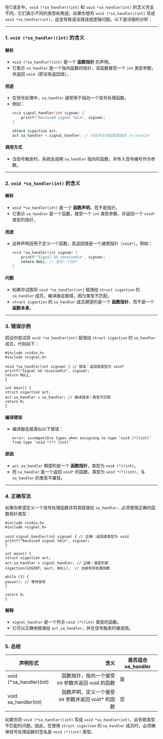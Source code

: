 在C语言中，`void (*sa_handler)(int)` 和 `void *sa_handler(int)` 的含义完全不同，它们表示不同的类型和用途。如果你想将 `void (*sa_handler)(int)` 写成 `void *sa_handler(int)`，这会导致语法错误或逻辑问题。以下是详细的分析：

---

### **1. `void (*sa_handler)(int)` 的含义**

#### **解析**
- `void (*sa_handler)(int)` 是一个 **函数指针** 的声明。
- 它表示 `sa_handler` 是一个指向函数的指针，该函数接受一个 `int` 类型参数，并返回 `void`（即没有返回值）。

#### **用途**
- 在信号处理中，`sa_handler` 通常用于指向一个信号处理函数。
- 例如：
  ```c
  void signal_handler(int signum) {
      printf("Received signal %d\n", signum);
  }

  struct sigaction act;
  act.sa_handler = signal_handler; // 将信号处理函数赋值给 sa_handler
  ```

#### **调用方式**
- 当信号触发时，系统会调用 `sa_handler` 指向的函数，并传入信号编号作为参数。

---

### **2. `void *sa_handler(int)` 的含义**

#### **解析**
- `void *sa_handler(int)` 是一个 **函数声明**，而不是指针。
- 它表示 `sa_handler` 是一个函数，接受一个 `int` 类型参数，并返回一个 `void*` 类型的指针。

#### **用途**
- 这种声明适用于定义一个函数，其返回值是一个通用指针（`void*`）。例如：
  ```c
  void *sa_handler(int signum) {
      printf("Signal %d received\n", signum);
      return NULL; // 返回一个指针
  }
  ```

#### **问题**
- 如果你试图将 `void *sa_handler(int)` 赋值给 `struct sigaction` 的 `sa_handler` 成员，编译器会报错，因为类型不匹配。
- `struct sigaction` 的 `sa_handler` 成员期望的是一个 **函数指针**，而不是一个 **函数本身**。

---

### **3. 错误示例**

假设你尝试将 `void *sa_handler(int)` 赋值给 `struct sigaction` 的 `sa_handler` 成员，代码如下：

    
    #include <stdio.h>
    #include <signal.h>
    
    void *sa_handler(int signum) { // 错误：返回值类型为 void*
    printf("Signal %d received\n", signum);
    return NULL;
    }
    
    int main() {
    struct sigaction act;
    act.sa_handler = sa_handler; // 编译错误！类型不匹配
    return 0;
    }


#### **编译错误**
- 编译器会报类似以下错误：
  ```
  error: incompatible types when assigning to type ‘void (*)(int)’ from type ‘void *(*) (int)’
  ```

#### **原因**
- `act.sa_handler` 期望的是一个 **函数指针**，类型为 `void (*)(int)`。
- 而 `sa_handler` 是一个返回 `void*` 的函数，类型为 `void *(*)(int)`，与 `sa_handler` 的类型不兼容。

---

### **4. 正确写法**

如果你希望定义一个信号处理函数并将其赋值给 `sa_handler`，必须使用正确的函数指针类型：


	#include <stdio.h>
	#include <signal.h>
	
	void signal_handler(int signum) { // 正确：返回值类型为 void
	printf("Received signal %d\n", signum);
	}
	
	int main() {
	struct sigaction act;
	act.sa_handler = signal_handler; // 正确：类型匹配
	sigaction(SIGINT, &act, NULL);  // 注册信号处理函数
	
	while (1) {
	pause(); // 等待信号
	}
	
	return 0;
	}


#### **解释**
- `signal_handler` 是一个符合 `void (*)(int)` 类型的函数。
- 它可以正确地赋值给 `act.sa_handler`，并在信号触发时被调用。

---

### **5. 总结**




| 声明形式                | 含义                                                         | 是否适合 sa_handler |
|------------------------|-------------------------------------------------------------:|--------------------|
| void (*sa_handler)(int) | 函数指针，指向一个接受 int 参数并返回 void 的函数               |  是                 |
| void sa_handler(int)  | 函数声明，定义一个接受 int 参数并返回 void* 的函数                |  否                 |





如果你将 `void (*sa_handler)(int)` 写成 `void *sa_handler(int)`，会导致类型不匹配的问题。因此，在使用 `struct sigaction` 的 `sa_handler` 成员时，必须确保信号处理函数的签名是 `void (*)(int)` 类型。



